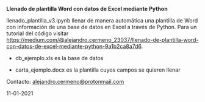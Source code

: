 **Llenado de plantilla Word con datos de Excel mediante Python**

llenado_plantilla_v3.ipynb llenar de manera automática una plantilla de Word con información de una base de datos en Excel a través de Python. Para un tutorial del código visitar https://medium.com/@alejandro.cermeno_23037/llenado-de-plantilla-word-con-datos-de-excel-mediante-python-9a1b2ca8a7d6. 

* db_ejemplo.xls es la base de datos

* carta_ejemplo.docx es la plantilla cuyos campos se quieren llenar

Contacto: alejandro.cermeno@protonmail.com

11-01-2021
